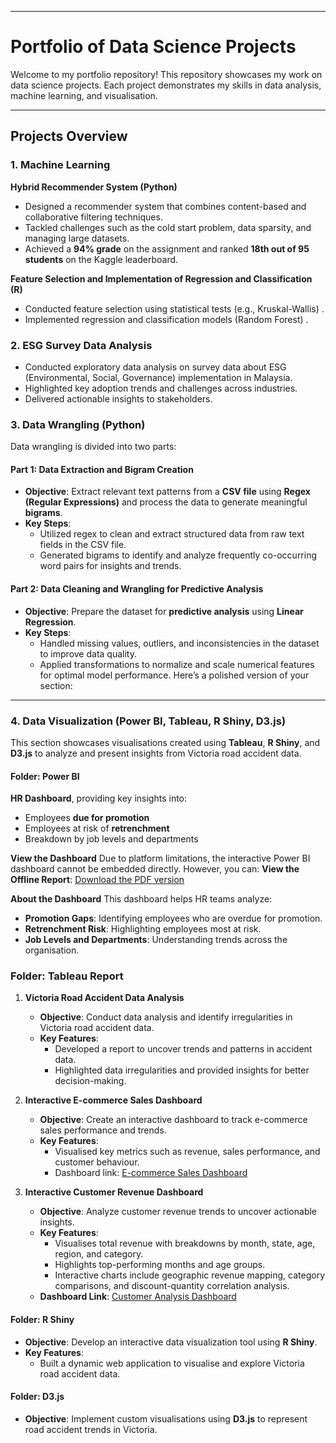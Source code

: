 
---

# **Portfolio of Data Science Projects**

Welcome to my portfolio repository! This repository showcases my work on data science projects. 
Each project demonstrates my skills in data analysis, machine learning, and visualisation.

---

## **Projects Overview**

### **1. Machine Learning**

**Hybrid Recommender System (Python)**  
- Designed a recommender system that combines content-based and collaborative filtering techniques.  
- Tackled challenges such as the cold start problem, data sparsity, and managing large datasets.  
- Achieved a **94% grade** on the assignment and ranked **18th out of 95 students** on the Kaggle leaderboard.  

**Feature Selection and Implementation of Regression and Classification (R)**  
- Conducted feature selection using statistical tests (e.g., Kruskal-Wallis) .  
- Implemented regression and classification models (Random Forest) .  


### **2. ESG Survey Data Analysis**
- Conducted exploratory data analysis on survey data about ESG (Environmental, Social, Governance) implementation in Malaysia.
- Highlighted key adoption trends and challenges across industries.
- Delivered actionable insights to stakeholders.

### **3. Data Wrangling (Python)**

Data wrangling is divided into two parts:

#### **Part 1: Data Extraction and Bigram Creation**
- **Objective**: Extract relevant text patterns from a **CSV file** using **Regex (Regular Expressions)** and process the data to generate meaningful **bigrams**.
- **Key Steps**:
  - Utilized regex to clean and extract structured data from raw text fields in the CSV file.
  - Generated bigrams to identify and analyze frequently co-occurring word pairs for insights and trends.

#### **Part 2: Data Cleaning and Wrangling for Predictive Analysis**
- **Objective**: Prepare the dataset for **predictive analysis** using **Linear Regression**.
- **Key Steps**:
  - Handled missing values, outliers, and inconsistencies in the dataset to improve data quality.
  - Applied transformations to normalize and scale numerical features for optimal model performance.
Here’s a polished version of your section:

---

### **4. Data Visualization (Power BI, Tableau, R Shiny, D3.js)**

This section showcases visualisations created using **Tableau**, **R Shiny**, and **D3.js** to analyze and present insights from Victoria road accident data.


#### **Folder: Power BI**

**HR Dashboard**, providing key insights into:
- Employees **due for promotion**
- Employees at risk of **retrenchment**
- Breakdown by job levels and departments

**View the Dashboard**
Due to platform limitations, the interactive Power BI dashboard cannot be embedded directly. However, you can:
 **View the Offline Report**: [Download the PDF version](https://github.com/EmmanuelleHC/Data_Science_Portfolio/blob/main/Data%20Visualisation/Power%20BI/Clustered%20HR%20Data/HRData.pdf) 

**About the Dashboard**
This dashboard helps HR teams analyze:
- **Promotion Gaps**: Identifying employees who are overdue for promotion.
- **Retrenchment Risk**: Highlighting employees most at risk.
- **Job Levels and Departments**: Understanding trends across the organisation.

### **Folder: Tableau Report**

1. **Victoria Road Accident Data Analysis**  
   - **Objective**: Conduct data analysis and identify irregularities in Victoria road accident data.  
   - **Key Features**:  
     - Developed a report to uncover trends and patterns in accident data.  
     - Highlighted data irregularities and provided insights for better decision-making.  

2. **Interactive E-commerce Sales Dashboard**  
   - **Objective**: Create an interactive dashboard to track e-commerce sales performance and trends.  
   - **Key Features**:  
     - Visualised key metrics such as revenue, sales performance, and customer behaviour.  
     - Dashboard link: [E-commerce Sales Dashboard](https://public.tableau.com/app/profile/emmanuelle.christin/viz/EcommerceBook_17349426403290/Dashboard1?publish=yes)  
3. **Interactive Customer Revenue Dashboard**  
   - **Objective**: Analyze customer revenue trends to uncover actionable insights.  
   - **Key Features**:  
     - Visualises total revenue with breakdowns by month, state, age, region, and category.  
     - Highlights top-performing months and age groups.  
     - Interactive charts include geographic revenue mapping, category comparisons, and discount-quantity correlation analysis.  
   - **Dashboard Link**: [Customer Analysis Dashboard](https://public.tableau.com/views/CustomerAnalysis_17353908271990/Dashboard2?:language=en-US&:sid=&:redirect=auth&:display_count=n&:origin=viz_share_link)  

#### **Folder: R Shiny**
- **Objective**: Develop an interactive data visualization tool using **R Shiny**.
- **Key Features**:
  - Built a dynamic web application to visualise and explore Victoria road accident data.

#### **Folder: D3.js**
- **Objective**: Implement custom visualisations using **D3.js** to represent road accident trends in Victoria.
